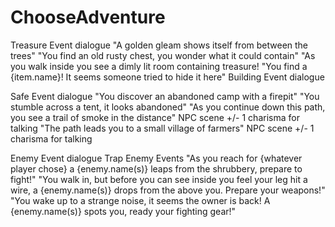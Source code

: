 # ChooseAdventure

Treasure Event dialogue
    "A golden gleam shows itself from between the trees"
    "You find an old rusty chest, you wonder what it could contain"
    "As you walk inside you see a dimly lit room containing treasure!
    "You find a {item.name}! It seems someone tried to hide it here"
Building Event dialogue

Safe Event dialogue
    "You discover an abandoned camp with a firepit"
    "You stumble across a tent, it looks abandoned"
    "As you continue down this path, you see a trail of smoke in the distance"
        NPC scene +/- 1 charisma for talking
    "The path leads you to a small village of farmers"
        NPC scene +/- 1 charisma for talking

Enemy Event dialogue
    Trap Enemy Events
        "As you reach for {whatever player chose} a {enemy.name(s)} leaps from the shrubbery, prepare to fight!"
        "You walk in, but before you can see inside you feel your leg hit a wire, a {enemy.name(s)} drops from the above you. Prepare your weapons!"
        "You wake up to a strange noise, it seems the owner is back! A {enemy.name(s)} spots you, ready your fighting gear!"